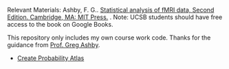 Relevant Materials: Ashby, F. G.. [Statistical analysis of fMRI data, Second Edition. Cambridge, MA: MIT Press.](https://mitpress.mit.edu/books/statistical-analysis-fmri-data) . Note: UCSB students should have free access to the book on Google Books.

This repository only includes my own course work code. Thanks for the guidance from [Prof. Greg Ashby](https://psych.ucsb.edu/people/faculty/greg-ashby).

- [Create Probability Atlas](https://github.com/LilianYou/fMRI_Data_Analyses/tree/main/Statistical%20Analysis%20of%20fMRI%20Data/Create%20Probability%20Atlas)



